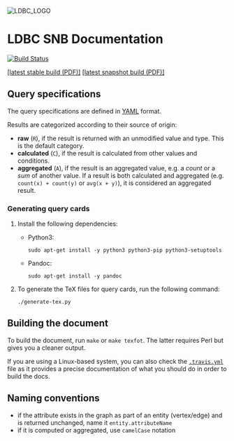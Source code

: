 ![LDBC_LOGO](https://raw.githubusercontent.com/wiki/ldbc/ldbc_snb_datagen/images/ldbc-logo.png)
# LDBC SNB Documentation

[![Build Status](https://travis-ci.org/ldbc/ldbc_snb_docs.svg?branch=master)](https://travis-ci.org/ldbc/ldbc_snb_docs)

[[latest stable build (PDF)]](http://ldbc.github.io/ldbc_snb_docs/ldbc-snb-specification.pdf) [[latest snapshot build (PDF)]](http://ldbc.github.io/ldbc_snb_docs_snapshot/ldbc-snb-specification.pdf)

## Query specifications

The query specifications are defined in [YAML](http://yaml.org/) format.

Results are categorized according to their source of origin:

* **raw** (`R`), if the result is returned with an unmodified value and type. This is the default category.
* **calculated** (`C`), if the result is calculated from other values and conditions.
* **aggregated** (`A`), if the result is an aggregated value, e.g. a _count_ or a _sum_ of another value. If a result is both calculated and aggregated (e.g. `count(x) + count(y)` or `avg(x + y)`), it is considered an aggregated result.

### Generating query cards

1. Install the following dependencies:

    * Python3:

       ```
       sudo apt-get install -y python3 python3-pip python3-setuptools
       ```

    * Pandoc:

       ```
       sudo apt-get install -y pandoc
       ```

1. To generate the TeX files for query cards, run the following command:

    ```
    ./generate-tex.py
    ```

## Building the document

To build the document, run `make` or `make texfot`. The latter requires Perl but gives you a cleaner output.

If you are using a Linux-based system, you can also check the [`.travis.yml`](.travis.yml) file as it provides a precise documentation of what you should do in order to build the docs.

## Naming conventions

* if the attribute exists in the graph as part of an entity (vertex/edge) and is returned unchanged, name it `entity.attributeName`
* if it is computed or aggregated, use `camelCase` notation
